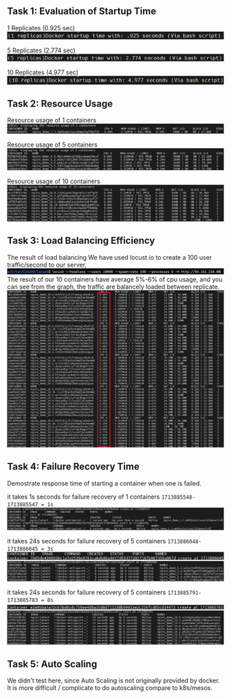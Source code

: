 ## Task 1: Evaluation of Startup Time

1 Replicates (0.925 sec)
![result of 1 replicate](resource/image.png)

5 Replicates (2.774 sec)
![result of 5 replicate](resource/image-1.png)

10 Replicates (4.977 sec)
![result of 10 replicate](resource/image-2.png)

## Task 2: Resource Usage
Resource usage of 1 containers
![idle 1](resource/image-11.png)

Resource usage of 5 containers
![idle 2](resource/image-12.png)

Resource usage of 10 containers
![idle 3](resource/image-13.png)

## Task 3: Load Balancing Efficiency
The result of load balancing
We have used locust.io to create a 100 user traffic/second to our server, 
![locust cmd](image-3.png)
The result of our 10 containers have average 5%-6% of cpu usage,
and you can see from the graph, the traffic are balancely loaded between replicate.
![load balacing result](image-2.png)

## Task 4: Failure Recovery Time
Demostrate response time of starting a container when one is failed.

it takes 1s seconds for failure recovery of 1 containers
`
    1713885548-1713885547 = 1s
`
![1 containers start](resource/image-6.png)


it takes 24s seconds for failure recovery of 5 containers
`
    1713886048-1713886045 = 3s
`
![5 containers start](resource/image-9.png)
![5 containers end](resource/image-10.png)

it takes 24s seconds for failure recovery of 5 containers
`
    1713885791-1713885783 = 8s
`
![10 containers start](resource/image-8.png)
![10 containers end](resource/image-7.png)

## Task 5: Auto Scaling
We didn't test here, since Auto Scaling is not originally provided by docker.
It is more difficult / complicate to do autoscaling compare to k8s/mesos.